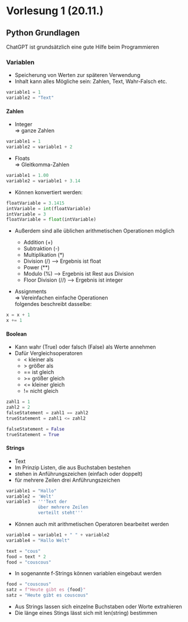 # Vorlesung 1 (20.11.)


## Python Grundlagen
ChatGPT ist grundsätzlich eine gute Hilfe beim Programmieren


### Variablen
- Speicherung von Werten zur späteren Verwendung
- Inhalt kann alles Mögliche sein: Zahlen, Text, Wahr-Falsch etc.
```python
variable1 = 1
variable2 = "Text"
```


#### Zahlen
- Integer  
=> ganze Zahlen
```python
variable1 = 1
variable2 = variable1 + 2
```

- Floats  
=> Gleitkomma-Zahlen
```python
variable1 = 1.00
variable2 = variable1 + 3.14
```

- Können konvertiert werden:
```python
floatVariable = 3.1415
intVariable = int(floatVariable)
intVariable = 3
floatVariable = float(intVariable)
```

- Außerdem sind alle üblichen arithmetischen Operationen möglich
  - Addition (+)
  - Subtraktion (-)
  - Multiplikatíon (*)
  - Division (/) --> Ergebnis ist float
  - Power (**)
  - Modulo (%) --> Ergebnis ist Rest aus Division
  - Floor Division (//) --> Ergebnis ist integer
  

- Assignments  
=> Vereinfachen einfache Operationen  
folgendes beschreibt dasselbe:
```python
x = x + 1
x += 1
```


#### Boolean
- Kann wahr (True) oder falsch (False) als Werte annehmen
- Dafür Vergleichsoperatoren
  - < kleiner als
  - \> größer als
  - == ist gleich
  - \>= größer gleich
  - <= kleiner gleich
  - != nicht gleich

```python
zahl1 = 1
zahl2 = 2
falseStatement = zahl1 == zahl2
trueStatement = zahl1 <= zahl2

falseStatement = False
trueStatement = True
```


#### Strings
- Text
- Im Prinzip Listen, die aus Buchstaben bestehen
- stehen in Anführungszeichen (einfach oder doppelt)
- für mehrere Zeilen drei Anführungszeichen
```python
variable1 = "Hallo"
variable2 = 'Welt'
variable3 = '''Text der 
            über mehrere Zeilen
            verteilt steht'''
```

- Können auch mit arithmetischen Operatoren bearbeitet werden
```python
variable4 = variable1 + " " + variable2
variable4 = "Hallo Welt"
```

```python
text = "cous"
food = text * 2
food = "couscous"
```

- In sogenannte f-Strings können variablen eingebaut werden
```python
food = "couscous"
satz = f"Heute gibt es {food}"
satz = "Heute gibt es couscous"
```

- Aus Strings lassen sich einzelne Buchstaben oder Worte extrahieren
- Die länge eines Stings lässt sich mit len(string) bestimmen